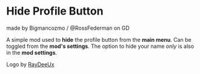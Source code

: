 # Hide Profile Button
made by Bigmancozmo / @RossFederman on GD

A simple mod used to **hide** the profile button from the **main menu**.
Can be toggled from the **mod's settings**.
The option to hide your name *only* is also in the **mod settings**.

Logo by [RayDeeUx](https://github.com/RayDeeUx)
